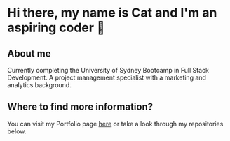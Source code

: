 # Hi there, my name is Cat and I'm an aspiring coder  👋

## About me
Currently completing the University of Sydney Bootcamp in Full Stack Development. A project management specialist with a marketing and analytics background.

## Where to find more information?
You can visit my Portfolio page [here](https://catormerod.github.io/portfolio-react/) or take a look through my repositories below.  
